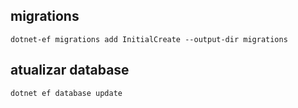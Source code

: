 



## migrations

``
dotnet-ef migrations add InitialCreate --output-dir migrations
``

## atualizar database

``
dotnet ef database update
``
